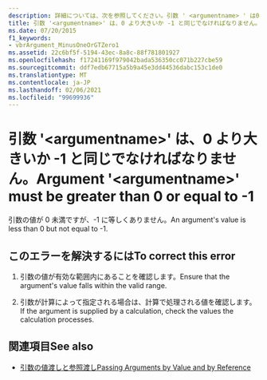 ```yaml
---
description: 詳細については、次を参照してください。引数 ' <argumentname> ' は0より大きいか-1 に等しくなければなりません
title: 引数 '<argumentname>' は、0 より大きいか -1 と同じでなければなりません。
ms.date: 07/20/2015
f1_keywords:
- vbrArgument_MinusOneOrGTZero1
ms.assetid: 22c6bf5f-5194-43ec-8a8c-88f781801927
ms.openlocfilehash: f17241169f979042bada536350cc071b227cbe59
ms.sourcegitcommit: ddf7edb67715a5b9a45e3dd44536dabc153c1de0
ms.translationtype: MT
ms.contentlocale: ja-JP
ms.lasthandoff: 02/06/2021
ms.locfileid: "99699936"
---
```

# <a name="argument-argumentname-must-be-greater-than-0-or-equal-to--1"></a><span data-ttu-id="1f1cf-103">引数 '\<argumentname>' は、0 より大きいか -1 と同じでなければなりません。</span><span class="sxs-lookup"><span data-stu-id="1f1cf-103">Argument '\<argumentname>' must be greater than 0 or equal to -1</span></span>

<span data-ttu-id="1f1cf-104">引数の値が 0 未満ですが、-1 に等しくありません。</span><span class="sxs-lookup"><span data-stu-id="1f1cf-104">An argument's value is less than 0 but not equal to -1.</span></span>  
  
## <a name="to-correct-this-error"></a><span data-ttu-id="1f1cf-105">このエラーを解決するには</span><span class="sxs-lookup"><span data-stu-id="1f1cf-105">To correct this error</span></span>  
  
1. <span data-ttu-id="1f1cf-106">引数の値が有効な範囲内にあることを確認します。</span><span class="sxs-lookup"><span data-stu-id="1f1cf-106">Ensure that the argument's value falls within the valid range.</span></span>  
  
2. <span data-ttu-id="1f1cf-107">引数が計算によって指定される場合は、計算で処理される値を確認します。</span><span class="sxs-lookup"><span data-stu-id="1f1cf-107">If the argument is supplied by a calculation, check the values the calculation processes.</span></span>  
  
## <a name="see-also"></a><span data-ttu-id="1f1cf-108">関連項目</span><span class="sxs-lookup"><span data-stu-id="1f1cf-108">See also</span></span>

- [<span data-ttu-id="1f1cf-109">引数の値渡しと参照渡し</span><span class="sxs-lookup"><span data-stu-id="1f1cf-109">Passing Arguments by Value and by Reference</span></span>](../programming-guide/language-features/procedures/passing-arguments-by-value-and-by-reference.md)
